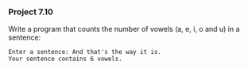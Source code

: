 ### Project 7.10
Write a program that counts the number of vowels (a, e, i, o and u) in a
sentence:

```
Enter a sentence: And that's the way it is.
Your sentence contains 6 vowels.
```
